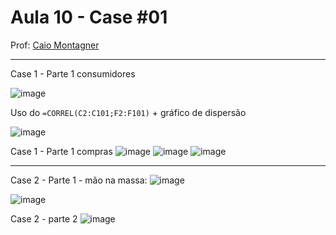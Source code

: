 # Aula 10 - Case #01

Prof: [Caio Montagner](https://www.linkedin.com/in/caiomontagner/)

_____________________________
Case 1 - Parte 1 consumidores

![image](https://github.com/gvms23/pos-graduacao-bi-analytics/assets/24459642/dfadc79c-0af5-4e8c-b35e-de60cb6348f8)

Uso do `=CORREL(C2:C101;F2:F101)` + gráfico de dispersão

![image](https://github.com/gvms23/pos-graduacao-bi-analytics/assets/24459642/1612ba01-b15b-4363-92c7-4656bf5c807d)


Case 1 - Parte 1 compras
![image](https://github.com/gvms23/pos-graduacao-bi-analytics/assets/24459642/3f761592-9978-49a2-8aed-0c4e44a94fa1)
![image](https://github.com/gvms23/pos-graduacao-bi-analytics/assets/24459642/7e9ac9e5-f06e-4a10-8d5c-13298ca5bf62)
![image](https://github.com/gvms23/pos-graduacao-bi-analytics/assets/24459642/8489eb7b-f3f7-4f4a-b4c6-fe1d0b57b3be)

______________________________

Case 2 - Parte 1 - mão na massa:
![image](https://github.com/gvms23/pos-graduacao-bi-analytics/assets/24459642/bbea3f5f-5cf5-4004-b895-eaa5ab862f6d)

![image](https://github.com/gvms23/pos-graduacao-bi-analytics/assets/24459642/c44d2821-7da0-40bf-9fd4-6b60e6d436b0)


Case 2 - parte 2
![image](https://github.com/gvms23/pos-graduacao-bi-analytics/assets/24459642/f989bf33-d21a-4c83-861f-120eecab0898)
